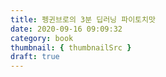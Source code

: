 ```yaml
---
title: 펭귄브로의 3분 딥러닝 파이토치맛
date: 2020-09-16 09:09:32
category: book
thumbnail: { thumbnailSrc }
draft: true
---
```


